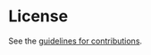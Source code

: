 # License

See the
[guidelines for contributions](https://github.com/mandelj7/pkcs8-PriKeyInfoCt/blob/main/CONTRIBUTING.md).
